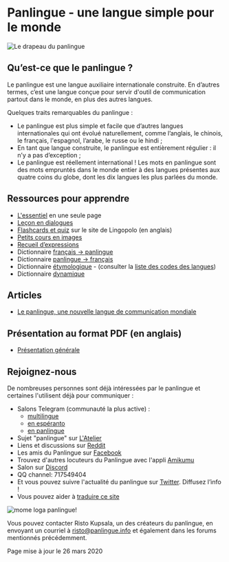 ﻿Panlingue - une langue simple pour le monde
=====================================

![](http://www.panlingue.info/bandir/bandir.png "Le drapeau du panlingue")

## Qu’est-ce que le panlingue ?

Le panlingue est une langue auxiliaire internationale construite. En d’autres termes, c’est une langue conçue pour servir d'outil de communication partout dans le monde, en plus des autres langues.

Quelques traits remarquables du panlingue :

- Le panlingue est plus simple et facile que d’autres langues internationales qui ont évolué naturellement, comme l’anglais, le chinois, le français, l'espagnol, l’arabe, le russe ou le hindi ;
- En tant que langue construite, le panlingue est entièrement régulier : il n’y a pas d’exception ;
- Le panlingue est réellement international ! Les mots en panlingue sont des mots empruntés dans le monde entier à des langues présentes aux quatre coins du globe, dont les dix langues les plus parlées du monde.

## Ressources pour apprendre

- [L'essentiel](baze.md) en une seule page
- [Leçon en dialogues](darse.md)
- [Flashcards et quiz](https://lingopolo.org/panlingue/) sur le site de Lingopolo (en anglais)
- [Petits cours en images](http://www.panlingue.info/panlingue/mini_darse.html)
- [Recueil d’expressions](fraze.md)
- Dictionnaire [français → panlingue](fransi-panlingue.md)
- Dictionnaire [panlingue → français](panlingue-fransi.md)
- Dictionnaire [étymologique](leksaslia.md) - (consulter la [liste des codes des langues](https://en.wikipedia.org/wiki/List_of_ISO_639-2_codes))
- Dictionnaire [dynamique](http://www.panlingue.info/fransi/tiddly.html)


## Articles

- [Le panlingue, une nouvelle langue de communication mondiale](dunia_baxe.md)


## Présentation au format PDF (en anglais)

- [Présentation générale](http://panlingue.info/engli/Panlingue-presentation.pdf)

## Rejoignez-nous

De nombreuses personnes sont déjà intéressées par le panlingue et certaines l'utilisent déjà pour communiquer :
- Salons Telegram (communauté la plus active) :
  - [multilingue](https://t.me/joinchat/AAAAAEPVsifmS6xRLAlxVA)
  - [en espéranto](https://panlingue.telegramo.org/)
  - [en panlingue](https://t.me/joinchat/AAAAAENlKqzlMtGkrmf5rg)
- Sujet "panlingue" sur [L'Atelier](http://www.ideolangues.org/t727-panlingue)
- Liens et discussions sur [Reddit](https://www.reddit.com/r/panlingue/)
- Les amis du Panlingue sur [Facebook](http://www.facebook.com/groups/panlingue)
- Trouvez d'autres locuteurs du Panlingue avec l'appli [Amikumu](https://amikumu.com/)
- Salon sur [Discord](https://discord.gg/FWavWeG)
- QQ channel: 717549404
- Et vous pouvez suivre l'actualité du panlingue sur [Twitter](https://twitter.com/panlingue_). Diffusez l’info !
- Vous pouvez aider à [traduire ce site](tarja_netoloke.md)

![](http://www.panlingue.info/grafe/mome_loga_panlingue.png "mome loga panlingue!")

 
Vous pouvez contacter Risto Kupsala, un des créateurs du panlingue, en envoyant un courriel à [risto@panlingue.info](mailto:risto@panlingue.info) et également dans les forums mentionnés précédemment.

Page mise à jour le 26 mars 2020



